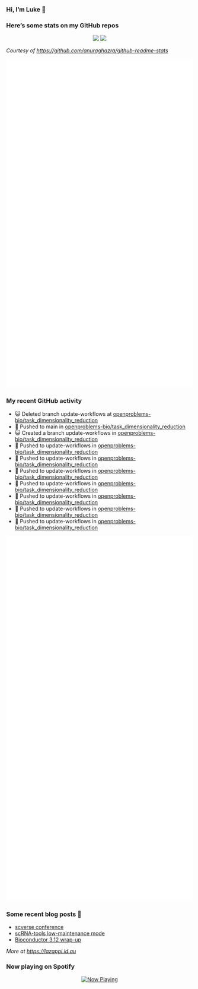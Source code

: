 
<!-- README.md is generated from README.Rmd. Please edit that file -->

### Hi, I’m Luke 👋

<!--
**lazappi/lazappi** is a ✨ _special_ ✨ repository because its `README.md` (this file) appears on your GitHub profile.
&#10;Here are some ideas to get you started:
&#10;- 🔭 I’m currently working on ...
- 🌱 I’m currently learning ...
- 👯 I’m looking to collaborate on ...
- 🤔 I’m looking for help with ...
- 💬 Ask me about ...
- 📫 How to reach me: ...
- 😄 Pronouns: ...
- ⚡ Fun fact: ...
-->

### Here’s some stats on my GitHub repos

<p align="center">
<img src="https://github-readme-stats.vercel.app/api?username=lazappi&count_private=true&show_icons=true&theme=buefy&hide_title=True">
<img src="https://github-readme-stats.vercel.app/api/top-langs/?username=lazappi&hide=html&theme=buefy&layout=compact">
</p>

*Courtesy of <https://github.com/anuraghazra/github-readme-stats>*

<p align="center" style="width:100%;">
<img src="https://github.com/lazappi/lazappi/raw/main/github-intro.svg">
</p>

### My recent GitHub activity

- 😺 Deleted branch update-workflows at
  [openproblems-bio/task_dimensionality_reduction](https://github.com/openproblems-bio/task_dimensionality_reduction)
- 📨 Pushed to main in
  [openproblems-bio/task_dimensionality_reduction](https://github.com/openproblems-bio/task_dimensionality_reduction)
- 😺 Created a branch update-workflows in
  [openproblems-bio/task_dimensionality_reduction](https://github.com/openproblems-bio/task_dimensionality_reduction)
- 📨 Pushed to update-workflows in
  [openproblems-bio/task_dimensionality_reduction](https://github.com/openproblems-bio/task_dimensionality_reduction)
- 📨 Pushed to update-workflows in
  [openproblems-bio/task_dimensionality_reduction](https://github.com/openproblems-bio/task_dimensionality_reduction)
- 📨 Pushed to update-workflows in
  [openproblems-bio/task_dimensionality_reduction](https://github.com/openproblems-bio/task_dimensionality_reduction)
- 📨 Pushed to update-workflows in
  [openproblems-bio/task_dimensionality_reduction](https://github.com/openproblems-bio/task_dimensionality_reduction)
- 📨 Pushed to update-workflows in
  [openproblems-bio/task_dimensionality_reduction](https://github.com/openproblems-bio/task_dimensionality_reduction)
- 📨 Pushed to update-workflows in
  [openproblems-bio/task_dimensionality_reduction](https://github.com/openproblems-bio/task_dimensionality_reduction)
- 📨 Pushed to update-workflows in
  [openproblems-bio/task_dimensionality_reduction](https://github.com/openproblems-bio/task_dimensionality_reduction)

<p align="center" style="width:100%;">
<img src="https://github.com/lazappi/lazappi/raw/main/github-status.svg">
</p>

### Some recent blog posts 📝

- [scverse
  conference](https://lazappi.id.au/posts/2024-09-15-scverse-conference/)
- [scRNA-tools low-maintenance
  mode](https://lazappi.id.au/posts/2024-03-04-scRNAtools-low-maintenance/)
- [Bioconductor 3.12
  wrap-up](https://lazappi.id.au/posts/2020-10-30-bioconductor-3-12-wrap-up/)

*More at <https://lazappi.id.au>*

<!-- ### My latest tweet 👇 and retweet 👉 -->

### Now playing on Spotify

<p align="center">
<a href="https://now-playing-profile.lazappi.vercel.app/now-playing?open">
<img src="https://now-playing-profile.lazappi.vercel.app/now-playing" width="256" height="64" alt="Now Playing">
</a>
</p>
